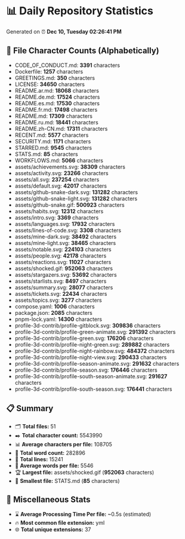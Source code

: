 # 📊 Daily Repository Statistics
Generated on ⏰ **Dec 10, Tuesday 02:26:41 PM**

## 📂 File Character Counts (Alphabetically)
- CODE_OF_CONDUCT.md: **3391** characters
- Dockerfile: **1257** characters
- GREETINGS.md: **350** characters
- LICENSE: **34650** characters
- README.ar.md: **18068** characters
- README.de.md: **17524** characters
- README.es.md: **17530** characters
- README.fr.md: **17498** characters
- README.md: **17309** characters
- README.ru.md: **18441** characters
- README.zh-CN.md: **17311** characters
- RECENT.md: **5577** characters
- SECURITY.md: **1171** characters
- STARRED.md: **9545** characters
- STATS.md: **85** characters
- WORKFLOWS.md: **5066** characters
- assets/achievements.svg: **38309** characters
- assets/activity.svg: **23266** characters
- assets/all.svg: **237254** characters
- assets/default.svg: **42017** characters
- assets/github-snake-dark.svg: **131282** characters
- assets/github-snake-light.svg: **131282** characters
- assets/github-snake.gif: **500923** characters
- assets/habits.svg: **12312** characters
- assets/intro.svg: **3369** characters
- assets/languages.svg: **17932** characters
- assets/lines-of-code.svg: **3308** characters
- assets/mine-dark.svg: **38492** characters
- assets/mine-light.svg: **38465** characters
- assets/notable.svg: **224103** characters
- assets/people.svg: **42178** characters
- assets/reactions.svg: **11027** characters
- assets/shocked.gif: **952063** characters
- assets/stargazers.svg: **53692** characters
- assets/starlists.svg: **8497** characters
- assets/summary.svg: **28077** characters
- assets/tickets.svg: **22434** characters
- assets/topics.svg: **3277** characters
- compose.yaml: **1006** characters
- package.json: **2085** characters
- pnpm-lock.yaml: **14300** characters
- profile-3d-contrib/profile-gitblock.svg: **309836** characters
- profile-3d-contrib/profile-green-animate.svg: **291392** characters
- profile-3d-contrib/profile-green.svg: **176206** characters
- profile-3d-contrib/profile-night-green.svg: **289882** characters
- profile-3d-contrib/profile-night-rainbow.svg: **484372** characters
- profile-3d-contrib/profile-night-view.svg: **290433** characters
- profile-3d-contrib/profile-season-animate.svg: **291632** characters
- profile-3d-contrib/profile-season.svg: **176446** characters
- profile-3d-contrib/profile-south-season-animate.svg: **291627** characters
- profile-3d-contrib/profile-south-season.svg: **176441** characters

## 📋 Summary
- 🗂️ **Total files:** 51
- ✒️ **Total character count:** 5543990
- 📊 **Average characters per file:** 108705
- 📝 **Total word count:** 282896
- 🧾 **Total lines:** 15241
- 📐 **Average words per file:** 5546
- 🏆 **Largest file:** assets/shocked.gif (**952063** characters)
- 🥉 **Smallest file:** STATS.md (**85** characters)

## 🌟 Miscellaneous Stats
- ⌛ **Average Processing Time Per file:** ~0.5s (estimated)
- 🔥 **Most common file extension:** yml
- 🌐 **Total unique extensions:** 37
